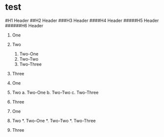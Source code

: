 test
====

#H1 Header
##H2 Header
###H3 Header
####H4 Header
#####H5 Header
######H6 Header

1. One
2. Two
	1. Two-One
	2. Two-Two
	3. Two-Three
3. Three

1. One
2. Two
	a. Two-One
	b. Two-Two
	c. Two-Three
3. Three

1. One
2. Two
	*. Two-One
	*. Two-Two
	*. Two-Three
3. Three